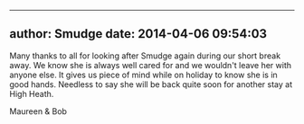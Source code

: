 
---
author: Smudge
date: 2014-04-06 09:54:03
---
Many thanks to all for looking after Smudge again during our short break away.
We know she is always well cared for and we wouldn't leave her with anyone else. It gives us piece of mind while on holiday to know she is in good hands. Needless to say she will be back quite soon for another stay at High Heath.

Maureen &amp; Bob


